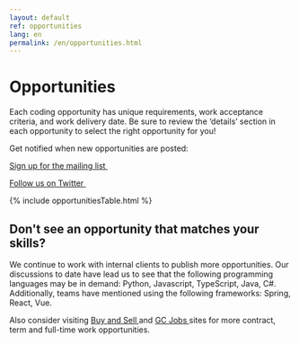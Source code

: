 ```yaml
---
layout: default
ref: opportunities
lang: en
permalink: /en/opportunities.html
---
```


# Opportunities

Each coding opportunity has unique requirements, work acceptance criteria, and work delivery date. Be sure to review the ‘details’ section in each opportunity to select the right opportunity for you!

Get notified when new opportunities are posted:
<p><a href="https://forms-formulaires.alpha.canada.ca/id/36" class="btn btn-primary btn-lrg">Sign up for the mailing list&nbsp; <span class="glyphicon glyphicon-arrow-right" aria-hidden="true"></span></a>

<a href="https://twitter.com/MicroBuysGC" class="btn btn-primary btn-lrg">Follow us on Twitter&nbsp; <span class="glyphicon glyphicon-arrow-right" aria-hidden="true"></span></a>
</p>

{% include opportunitiesTable.html %}

## Don't see an opportunity that matches your skills?

We continue to work with internal clients to publish more opportunities.
Our discussions to date have lead us to see that the following programming languages may be in demand: Python, Javascript, TypeScript, Java, C#.
Additionally, teams have mentioned using the following frameworks: Spring, React, Vue.

Also consider visiting <a href="https://buyandsell.gc.ca/">Buy and Sell </a>  and <a href="https://emploisfp-psjobs.cfp-psc.gc.ca/psrs-srfp/applicant/page2440?fromMenu=true&toggleLanguage=en"> GC Jobs </a>  sites for more contract, term and full-time work opportunities.
